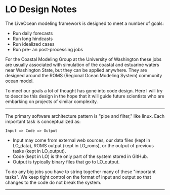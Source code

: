 # LO Design Notes

The LiveOcean modeling framework is designed to meet a number of goals:
- Run daily forecasts
- Run long hindcasts
- Run idealized cases
- Run pre- an post-processing jobs

For the Coastal Modeling Group at the University of Washington these jobs are usually associated with simulation of the coastal and estuarine waters near Washington State, but they can be applied anywhere. They are designed around the ROMS (Regional Ocean Modeling System) community ocean model.

To meet our goals a lot of thought has gone into code design. Here I will try to describe this design in the hope that it will guide future scientists who are embarking on projects of similar complexity.

---

The primary software architecture pattern is "pipe and filter," like linux. Each important task is conceptualized as:
```
Input => Code => Output
```
- Input may come from external web sources, our data files (kept in LO_data), ROMS output (kept in LO_roms), or the output of previous tasks (kept in LO_output).
- Code (kept in LO) is the only part of the system stored in GitHub.
- Output is typically binary files that go to LO_output.

To do any big jobs you have to string together many of these "important tasks". We keep tight control on the format of input and output so that changes to the code do not break the system.

---

